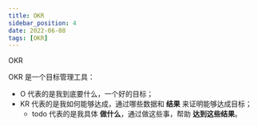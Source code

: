 ```yaml
---
title: OKR
sidebar_position: 4
date: 2022-06-08
tags: [OKR]
---
```




OKR

OKR 是一个目标管理工具：

- O 代表的是我到底要什么，一个好的目标；
- KR 代表的是我如何能够达成，通过哪些数据和 **结果** 来证明能够达成目标；
  - todo 代表的是我具体 **做什么**，通过做这些事，帮助 **达到这些结果**。

